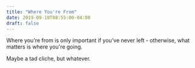 ```yaml
---
title: "Where You're From"
date: 2019-09-10T08:55:00-04:00
draft: false
---
```

Where you're from is only important if you've never left - otherwise, what matters is where you're going.

Maybe a tad cliche, but whatever.
